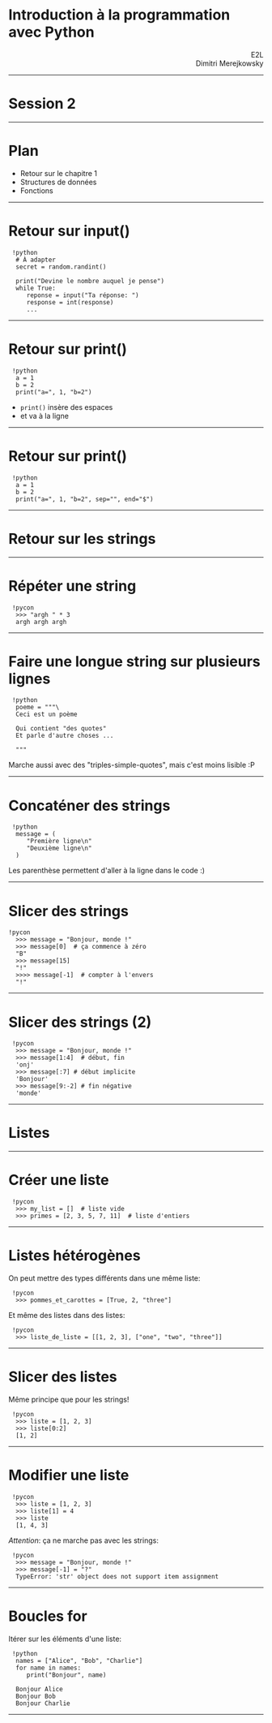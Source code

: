# Introduction à la programmation avec Python



<p align="right">
E2L <br />
Dimitri Merejkowsky <br />
</p>

---

# Session 2

----

# Plan

* Retour sur le chapitre 1
* Structures de données
* Fonctions

---

# Retour sur input()

     !python
      # À adapter
      secret = random.randint()

      print("Devine le nombre auquel je pense")
      while True:
         reponse = input("Ta réponse: ")
         response = int(response)
         ...

---


# Retour sur print()


     !python
      a = 1
      b = 2
      print("a=", 1, "b=2")

* `print()` insère des espaces
* et va à la ligne

---

# Retour sur print()

     !python
      a = 1
      b = 2
      print("a=", 1, "b=2", sep="", end="$")

---

# Retour sur les strings

---

# Répéter une string

     !pycon
      >>> "argh " * 3
      argh argh argh
---

# Faire une longue string sur plusieurs lignes


     !python
      poeme = """\
      Ceci est un poème

      Qui contient "des quotes"
      Et parle d'autre choses ...

      """

Marche aussi avec des "triples-simple-quotes", mais c'est moins lisible :P

---

# Concaténer des strings

     !python
      message = (
         "Première ligne\n"
         "Deuxième ligne\n"
      )

Les parenthèse permettent d'aller à la ligne dans le code :)

---

# Slicer des strings

    !pycon
      >>> message = "Bonjour, monde !"
      >>> message[0]  # ça commence à zéro
      "B"
      >>> message[15]
      "!"
      >>>> message[-1]  # compter à l'envers
      "!"

---

# Slicer des strings (2)

     !pycon
      >>> message = "Bonjour, monde !"
      >>> message[1:4]  # début, fin
      'onj'
      >>> message[:7] # début implicite
      'Bonjour'
      >>> message[9:-2] # fin négative
      'monde'

---

# Listes

---

# Créer une liste

     !pycon
      >>> my_list = []  # liste vide
      >>> primes = [2, 3, 5, 7, 11]  # liste d'entiers

---

# Listes hétérogènes

On peut mettre des types différents dans une même liste:

     !pycon
      >>> pommes_et_carottes = [True, 2, "three"]

Et même des listes dans des listes:

     !pycon
      >>> liste_de_liste = [[1, 2, 3], ["one", "two", "three"]]

----

# Slicer des listes

Même principe que pour les strings!

     !pycon
      >>> liste = [1, 2, 3]
      >>> liste[0:2]
      [1, 2]

---

# Modifier une liste

     !pycon
      >>> liste = [1, 2, 3]
      >>> liste[1] = 4
      >>> liste
      [1, 4, 3]


*Attention*: ça ne marche pas avec les strings:

     !pycon
      >>> message = "Bonjour, monde !"
      >>> message[-1] = "?"
      TypeError: 'str' object does not support item assignment

---

# Boucles for

Itérer sur les éléments d'une liste:


     !python
      names = ["Alice", "Bob", "Charlie"]
      for name in names:
         print("Bonjour", name)

      Bonjour Alice
      Bonjour Bob
      Bonjour Charlie

---
